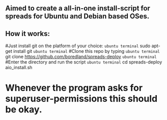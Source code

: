 ## Aimed to create a all-in-one install-script for spreads for Ubuntu and Debian based OSes.
## How it works:
#Just install git on the platform of your choice:
```ubuntu terminal```
sudo apt-get install git
```ubuntu terminal```
#Clone this repo by typing 
```ubuntu terminal```
git clone https://github.com/boredland/spreads-deploy
```ubuntu terminal```
#Enter the directory and run the script
```ubuntu terminal```
cd spreads-deploy
aio_install.sh
# Whenever the program asks for superuser-permissions this should be okay. 
